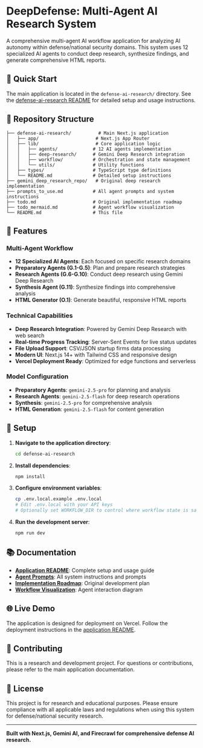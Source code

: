 # DeepDefense: Multi-Agent AI Research System

A comprehensive multi-agent AI workflow application for analyzing AI autonomy within defense/national security domains. This system uses 12 specialized AI agents to conduct deep research, synthesize findings, and generate comprehensive HTML reports.

## 🚀 Quick Start

The main application is located in the `defense-ai-research/` directory. See the [defense-ai-research README](./defense-ai-research/README.md) for detailed setup and usage instructions.

## 📁 Repository Structure

```
├── defense-ai-research/          # Main Next.js application
│   ├── app/                     # Next.js App Router
│   ├── lib/                     # Core application logic
│   │   ├── agents/             # 12 AI agents implementation
│   │   ├── deep-research/      # Gemini Deep Research integration
│   │   ├── workflow/           # Orchestration and state management
│   │   └── utils/              # Utility functions
│   ├── types/                  # TypeScript type definitions
│   └── README.md               # Detailed setup instructions
├── gemini_deep_research_repo/   # Original deep research implementation
├── prompts_to_use.md           # All agent prompts and system instructions
├── todo.md                     # Original implementation roadmap
├── todo_mermaid.md             # Agent workflow visualization
└── README.md                   # This file
```

## 🎯 Features

### Multi-Agent Workflow
- **12 Specialized AI Agents**: Each focused on specific research domains
- **Preparatory Agents (G.1-G.5)**: Plan and prepare research strategies
- **Research Agents (G.6-G.10)**: Conduct deep research using Gemini Deep Research
- **Synthesis Agent (G.11)**: Synthesize findings into comprehensive analysis
- **HTML Generator (O.1)**: Generate beautiful, responsive HTML reports

### Technical Capabilities
- **Deep Research Integration**: Powered by Gemini Deep Research with web search
- **Real-time Progress Tracking**: Server-Sent Events for live status updates
- **File Upload Support**: CSV/JSON startup firms data processing
- **Modern UI**: Next.js 14+ with Tailwind CSS and responsive design
- **Vercel Deployment Ready**: Optimized for edge functions and serverless

### Model Configuration
- **Preparatory Agents**: `gemini-2.5-pro` for planning and analysis
- **Research Agents**: `gemini-2.5-flash` for deep research operations
- **Synthesis**: `gemini-2.5-pro` for comprehensive analysis
- **HTML Generation**: `gemini-2.5-flash` for content generation

## 🔧 Setup

1. **Navigate to the application directory**:
   ```bash
   cd defense-ai-research
   ```

2. **Install dependencies**:
   ```bash
   npm install
   ```

3. **Configure environment variables**:
   ```bash
   cp .env.local.example .env.local
   # Edit .env.local with your API keys
   # Optionally set WORKFLOW_DIR to control where workflow state is saved
   ```

4. **Run the development server**:
   ```bash
   npm run dev
   ```

## 📚 Documentation

- **[Application README](./defense-ai-research/README.md)**: Complete setup and usage guide
- **[Agent Prompts](./prompts_to_use.md)**: All system instructions and prompts
- **[Implementation Roadmap](./todo.md)**: Original development plan
- **[Workflow Visualization](./todo_mermaid.md)**: Agent interaction diagram

## 🌐 Live Demo

The application is designed for deployment on Vercel. Follow the deployment instructions in the [application README](./defense-ai-research/README.md).

## 🤝 Contributing

This is a research and development project. For questions or contributions, please refer to the main application documentation.

## 📄 License

This project is for research and educational purposes. Please ensure compliance with all applicable laws and regulations when using this system for defense/national security research.

---

**Built with Next.js, Gemini AI, and Firecrawl for comprehensive defense AI research.** 